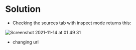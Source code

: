 # Solution


- Checking the sources tab with inspect mode returns this:

![Screenshot 2021-11-14 at 01 49 31](https://user-images.githubusercontent.com/74051842/141663388-a9208c9f-adc6-4a47-8715-5ca237523bb2.png)

- changing url
